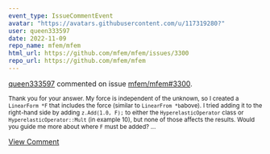 ```yaml
---
event_type: IssueCommentEvent
avatar: "https://avatars.githubusercontent.com/u/117319280?"
user: queen333597
date: 2022-11-09
repo_name: mfem/mfem
html_url: https://github.com/mfem/mfem/issues/3300
repo_url: https://github.com/mfem/mfem
---
```


<a href='https://github.com/queen333597' target='_blank'>queen333597</a> commented on issue <a href='https://github.com/mfem/mfem/issues/3300' target='_blank'>mfem/mfem#3300</a>.

<small>Thank you for your answer. My force is independent of the unknown, so I created a `LinearForm *F` that includes the force (similar to `LinearFrom *b`above). I tried adding it to the right-hand side by adding `z.Add(1.0, F);` to either the `HyperelasticOperator` class or `HyperelasticOperator::Mult` (in example 10), but none of those affects the results. Would you guide me more about where `F` must be added?...</small>

<a href='https://github.com/mfem/mfem/issues/3300' target='_blank'>View Comment</a>